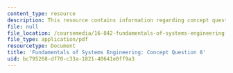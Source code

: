 ```yaml
---
content_type: resource
description: This resource contains information regarding concept question 8.
file: null
file_location: /coursemedia/16-842-fundamentals-of-systems-engineering-fall-2015/bc795268df70c33a182140641e0ff9a3_MIT16_842F15_Question8.pdf
file_type: application/pdf
resourcetype: Document
title: 'Fundamentals of Systems Engineering: Concept Question 8'
uid: bc795268-df70-c33a-1821-40641e0ff9a3
---
```

